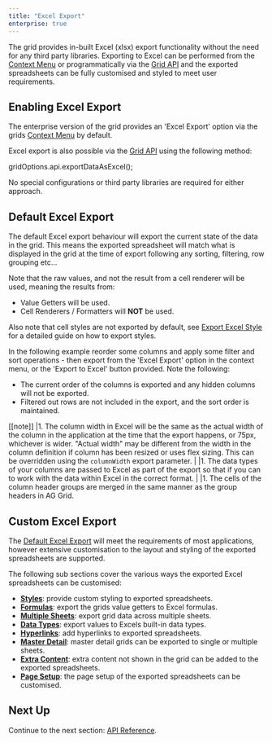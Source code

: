 ```yaml
---
title: "Excel Export"
enterprise: true
---
```


The grid provides in-built Excel (xlsx) export functionality without the need for any third party libraries. Exporting to 
Excel can be performed from the [Context Menu](/context-menu/) or programmatically via the [Grid API](/grid-api/) and 
the exported spreadsheets can be fully customised and styled to meet user requirements.

<image-caption src="excel-export/resources/excel-export-context-menu.png" alt="Excel Export" maxWidth="48rem" constrained="true" centered="true"></image-caption>

## Enabling Excel Export

The enterprise version of the grid provides an 'Excel Export' option via the grids [Context Menu](/context-menu/) by default.

Excel export is also possible via the [Grid API](/grid-api/) using the following method: 

<snippet>
 gridOptions.api.exportDataAsExcel();
</snippet>

No special configurations or third party libraries are required for either approach.

## Default Excel Export

The default Excel export behaviour will export the current state of the data in the grid. This means the exported 
spreadsheet will match what is displayed in the grid at the time of export following any sorting, filtering, row 
grouping etc...

Note that the raw values, and not the result from a cell renderer will be used, meaning the results from:
- Value Getters will be used.
- Cell Renderers / Formatters will **NOT** be used.

Also note that cell styles are not exported by default, see [Export Excel Style](/excel-export-styles/) for a detailed guide on how to export styles.

In the following example reorder some columns and apply some filter and sort operations - then export from the 'Excel Export' option 
in the context menu, or the 'Export to Excel' button provided. Note the following:

- The current order of the columns is exported and any hidden columns will not be exported.
- Filtered out rows are not included in the export, and the sort order is maintained.

<grid-example title='Default Excel Export' name='excel-default-export' type='generated' options='{ "enterprise": true, "exampleHeight": 600 }'></grid-example>

[[note]]
|1. The column width in Excel will be the same as the actual width of the column in the application at the time that the export happens, or 75px, whichever is wider. "Actual width" may be different from the width in the column definition if column has been resized or uses flex sizing. This can be overridden using the `columnWidth` export parameter.
|
|1. The data types of your columns are passed to Excel as part of the export so that if you can to work with the data within Excel in the correct format.
|
|1. The cells of the column header groups are merged in the same manner as the group headers in AG Grid.

## Custom Excel Export 

The [Default Excel Export](/excel-export/#default-excel-export) will meet the requirements of most applications, 
however extensive customisation to the layout and styling of the exported spreadsheets are supported.

The following sub sections cover the various ways the exported Excel spreadsheets can be customised:

- **[Styles](/excel-export-styles/)**: provide custom styling to exported spreadsheets.
- **[Formulas](/excel-export-formulas/)**: export the grids value getters to Excel formulas.
- **[Multiple Sheets](/excel-export-multiple-sheets/)**: export grid data across multiple sheets.
- **[Data Types](/excel-export-data-types/)**: export values to Excels built-in data types.
- **[Hyperlinks](/excel-export-hyperlinks/)**: add hyperlinks to exported spreadsheets.
- **[Master Detail](/excel-export-master-detail/)**: master detail grids can be exported to single or multiple sheets.
- **[Extra Content](/excel-export-extra-content/)**: extra content not shown in the grid can be added to the exported spreadsheets.
- **[Page Setup](/excel-export-page-setup/)**: the page setup of the exported spreadsheets can be customised.

## Next Up

Continue to the next section: [API Reference](/excel-export-api/).

